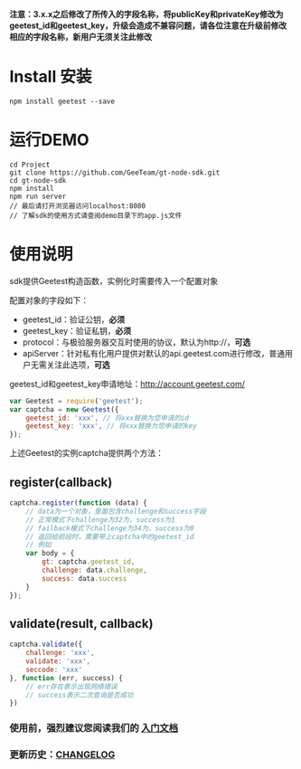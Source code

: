 **注意：3.x.x之后修改了所传入的字段名称，将publicKey和privateKey修改为geetest\_id和geetest\_key，升级会造成不兼容问题，请各位注意在升级前修改相应的字段名称，新用户无须关注此修改**

# Install 安装

```
npm install geetest --save
```

# 运行DEMO

```shell
cd Project
git clone https://github.com/GeeTeam/gt-node-sdk.git
cd gt-node-sdk
npm install
npm run server
// 最后请打开浏览器访问localhost:8080
// 了解sdk的使用方式请查阅demo目录下的app.js文件
```

# 使用说明

sdk提供Geetest构造函数，实例化时需要传入一个配置对象

配置对象的字段如下：

- geetest_id：验证公钥，**必须**
- geetest_key：验证私钥，**必须**
- protocol：与极验服务器交互时使用的协议，默认为http://，**可选**
- apiServer：针对私有化用户提供对默认的api.geetest.com进行修改，普通用户无需关注此选项，**可选**

geetest\_id和geetest\_key申请地址：http://account.geetest.com/
```js
var Geetest = require('geetest');
var captcha = new Geetest({
    geetest_id: 'xxx', // 将xxx替换为您申请的id
    geetest_key: 'xxx', // 将xxx替换为您申请的key
});
```

上述Geetest的实例captcha提供两个方法：

## register(callback)
```js
captcha.register(function (data) {
    // data为一个对象，里面包含challenge和success字段
    // 正常模式下challenge为32为，success为1
    // failback模式下challenge为34为，success为0
    // 返回给前段时，需要带上captcha中的geetest_id
    // 例如
    var body = {
        gt: captcha.geetest_id,
        challenge: data.challenge,
        success: data.success
    }
});
```
## validate(result, callback)
```js
captcha.validate({
    challenge: 'xxx',
    validate: 'xxx',
    seccode: 'xxx'
}, function (err, success) {
    // err存在表示出现网络错误
    // success表示二次查询是否成功
})
```


### 使用前，强烈建议您阅读我们的 [入门文档](http://www.geetest.com/install/sections/idx-main-frame.html)

### 更新历史：[CHANGELOG](CHANGELOG.md)

